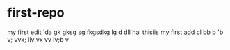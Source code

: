 # first-repo
my first edit
'da
gk
gksg
sg
fkgsdkg
lg
d
dll
 hai thisiis my first add
cl
bb
b
'b
v;
vvx;
llv
vx
vv
lv;b
v

